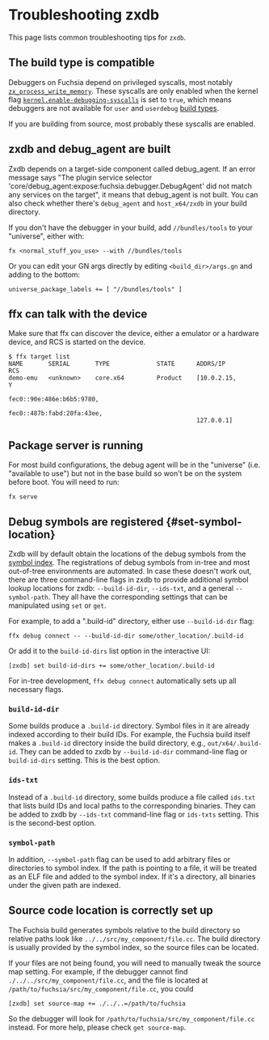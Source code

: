 # Troubleshooting zxdb

This page lists common troubleshooting tips for `zxdb`.

## The build type is compatible

Debuggers on Fuchsia depend on privileged syscalls, most notably
[`zx_process_write_memory`](/reference/syscalls/process_write_memory.md).
These syscalls are only enabled when the kernel flag
[`kernel.enable-debugging-syscalls`](/docs/gen/boot-options.md#kernelenable-debugging-syscallsbool)
is set to `true`, which means debuggers are not available for `user` and `userdebug`
[build types](/docs/contribute/governance/rfcs/0115_build_types.md).

If you are building from source, most probably these syscalls are enabled.

## zxdb and debug_agent are built

Zxdb depends on a target-side component called debug\_agent.  If an error message says "The plugin
service selector 'core/debug\_agent:expose:fuchsia.debugger.DebugAgent' did not match any services
on the target", it means that debug\_agent is not built.  You can also check whether there's
`debug_agent` and `host_x64/zxdb` in your build directory.

If you don't have the debugger in your build, add `//bundles/tools` to your "universe", either with:

```posix-terminal
fx <normal_stuff_you_use> --with //bundles/tools
```

Or you can edit your GN args directly by editing `<build_dir>/args.gn` and adding to the bottom:

```none
universe_package_labels += [ "//bundles/tools" ]
```

## ffx can talk with the device

Make sure that ffx can discover the device, either a emulator or a hardware device, and
RCS is started on the device.

```
$ ffx target list
NAME       SERIAL       TYPE             STATE      ADDRS/IP                    RCS
demo-emu   <unknown>    core.x64         Product    [10.0.2.15,                 Y
                                                    fec0::90e:486e:b6b5:9780,
                                                    fec0::487b:fabd:20fa:43ee,
                                                    127.0.0.1]
```

## Package server is running

For most build configurations, the debug agent will be in the "universe" (i.e. "available to use")
but not in the base build so won't be on the system before boot. You will need to run:

```posix-terminal
fx serve
```

## Debug symbols are registered {#set-symbol-location}

Zxdb will by default obtain the locations of the debug symbols from the
[symbol index](/docs/development/sdk/ffx/register-debug-symbols.md).
The registrations of debug symbols from in-tree and most out-of-tree environments are automated.
In case these doesn't work out, there are three command-line flags in zxdb to provide additional
symbol lookup locations for zxdb: `--build-id-dir`, `--ids-txt`, and a general `--symbol-path`.
They all have the corresponding settings that can be manipulated using `set` or `get`.

For example, to add a ".build-id" directory, either use `--build-id-dir` flag:

```posix-terminal
ffx debug connect -- --build-id-dir some/other_location/.build-id
```

Or add it to the `build-id-dirs` list option in the interactive UI:

```none {:.devsite-disable-click-to-copy}
[zxdb] set build-id-dirs += some/other_location/.build-id
```

For in-tree development, `ffx debug connect` automatically sets up all necessary
flags.

### `build-id-dir`

Some builds produce a `.build-id` directory. Symbol files in it are already indexed according to
their build IDs. For example, the Fuchsia build itself makes a `.build-id` directory inside the
build directory, e.g., `out/x64/.build-id`. They can be added to zxdb by `--build-id-dir`
command-line flag or `build-id-dirs` setting. This is the best option.

### `ids-txt`

Instead of a `.build-id` directory, some builds produce a file called `ids.txt` that lists build IDs
and local paths to the corresponding binaries. They can be added to zxdb by `--ids-txt` command-line
flag or `ids-txts` setting. This is the second-best option.

### `symbol-path`

In addition, `--symbol-path` flag can be used to add arbitrary files or directories to symbol index.
If the path is pointing to a file, it will be treated as an ELF file and added to the symbol index.
If it's a directory, all binaries under the given path are indexed.

## Source code location is correctly set up

The Fuchsia build generates symbols relative to the build directory so relative paths look like
`../../src/my_component/file.cc`. The build directory is usually provided by the symbol index,
so the source files can be located.

If your files are not being found, you will need to manually tweak the source map setting.
For example, if the debugger cannot find `./../../src/my_component/file.cc`, and the file is
located at `/path/to/fuchsia/src/my_component/file.cc`, you could

```none
[zxdb] set source-map += ./../..=/path/to/fuchsia
```

So the debugger will look for `/path/to/fuchsia/src/my_component/file.cc` instead. For more help,
please check `get source-map`.
